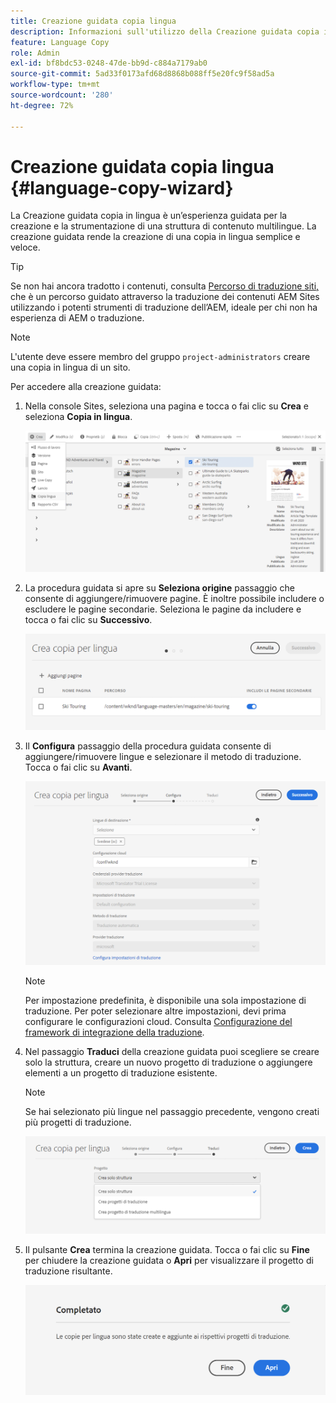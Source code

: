 ```yaml
---
title: Creazione guidata copia lingua
description: Informazioni sull'utilizzo della Creazione guidata copia in lingua in AEM.
feature: Language Copy
role: Admin
exl-id: bf8bdc53-0248-47de-bb9d-c884a7179ab0
source-git-commit: 5ad33f0173afd68d8868b088ff5e20fc9f58ad5a
workflow-type: tm+mt
source-wordcount: '280'
ht-degree: 72%

---
```


# Creazione guidata copia lingua {#language-copy-wizard}

La Creazione guidata copia in lingua è un’esperienza guidata per la creazione e la strumentazione di una struttura di contenuto multilingue. La creazione guidata rende la creazione di una copia in lingua semplice e veloce.

>[!TIP]
>
>Se non hai ancora tradotto i contenuti, consulta [Percorso di traduzione siti,](/help/journey-sites/translation/overview.md) che è un percorso guidato attraverso la traduzione dei contenuti AEM Sites utilizzando i potenti strumenti di traduzione dell’AEM, ideale per chi non ha esperienza di AEM o traduzione.

>[!NOTE]
>
>L&#39;utente deve essere membro del gruppo `project-administrators` creare una copia in lingua di un sito.

Per accedere alla creazione guidata:

1. Nella console Sites, seleziona una pagina e tocca o fai clic su **Crea** e seleziona **Copia in lingua**.

   ![Crea copia in lingua dalla creazione guidata](../assets/language-copy-wizard.png)

1. La procedura guidata si apre su **Seleziona origine** passaggio che consente di aggiungere/rimuovere pagine. È inoltre possibile includere o escludere le pagine secondarie. Seleziona le pagine da includere e tocca o fai clic su **Successivo**.

   ![Aggiunta di pagine con la creazione guidata](../assets/language-copy-wizard-add-pages.png)

1. Il **Configura** passaggio della procedura guidata consente di aggiungere/rimuovere lingue e selezionare il metodo di traduzione. Tocca o fai clic su **Avanti**.

   ![Configura il passaggio della creazione guidata](../assets/language-copy-wizard-configure.png)

   >[!NOTE]
   >
   >Per impostazione predefinita, è disponibile una sola impostazione di traduzione. Per poter selezionare altre impostazioni, devi prima configurare le configurazioni cloud. Consulta [Configurazione del framework di integrazione della traduzione](integration-framework.md).

1. Nel passaggio **Traduci** della creazione guidata puoi scegliere se creare solo la struttura, creare un nuovo progetto di traduzione o aggiungere elementi a un progetto di traduzione esistente.

   >[!NOTE]
   >
   >Se hai selezionato più lingue nel passaggio precedente, vengono creati più progetti di traduzione.

   ![Passaggio di traduzione della creazione guidata](../assets/language-copy-wizard-translate.png)

1. Il pulsante **Crea** termina la creazione guidata. Tocca o fai clic su **Fine** per chiudere la creazione guidata o **Apri** per visualizzare il progetto di traduzione risultante.

   ![Termina creazione guidata](../assets/language-copy-wizard-done.png)
